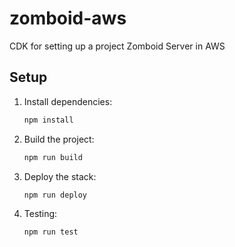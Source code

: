 # zomboid-aws
CDK for setting up a project Zomboid Server in AWS


## Setup

1. Install dependencies:

   ```bash
   npm install
2. Build the project:
    ```bash
    npm run build
3. Deploy the stack:
    ```bash
    npm run deploy
4. Testing:
    ```bash
    npm run test
